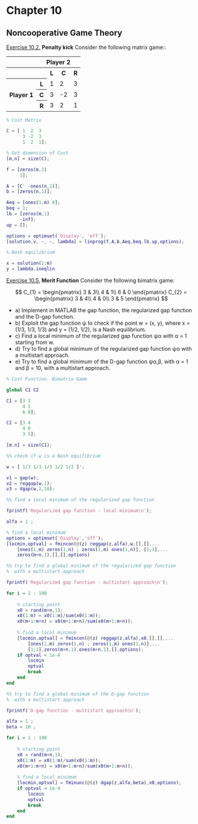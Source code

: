 # Chapter 10

## Noncooperative Game Theory 

[Exercise 10.2.](https://github.com/MarshaGomez/Optimization-Matlab-Exams/blob/master/Practice/Chapter%2010/Exercise_10_2.mlx) **Penalty kick** Consider the following matrix game::

<table>
  <tr>
    <th> </th>
    <th colspan="4">Player 2</th>
  </tr>
  <tr>
    <th> </th>
    <th> </th>
    <th>L</th>
    <th>C</th>
    <th>R</th>
  </tr>
  <tr>
    <th rowspan="4">Player 1</th>
  </tr>
   <tr>
    <th>L</th>
    <td>1</td>
    <td>2</td>
    <td>3</td>
  </tr>
   <tr>
    <th>C</th>
    <td>3</td>
    <td>-2</td>
    <td>3</td>
  </tr>
   <tr>
    <th>R</th>
    <td>3</td>
    <td>2</td>
    <td>1</td>
  </tr>
</table>



````matlab
% Cost Matrix

C = [ 1  2  3
      3 -2  3
      1  2  1];

% Get dimension of Cost
[m,n] = size(C);

f = [zeros(m,1)
     1];

A = [C' -ones(n,1)];
b = [zeros(n,1)];

Aeq = [ones(1,m) 0];
beq = 1;
lb = [zeros(m,1) 
     -inf];
up = [];

options = optimset('Display', 'off');
[solution,v, ~, ~, lambda] = linprog(f,A,b,Aeq,beq,lb,up,options);

% Nash equilibrium

x = solution(1:m)
y = lambda.ineqlin
````

[Exercise 10.5.](https://github.com/MarshaGomez/Optimization-Matlab-Exams/blob/master/Practice/Chapter%2010/Exercise_10_5.mlx) **Merit Function** Consider the following bimatrix game:


$$ C_{1} = \begin{pmatrix}
3 & 3\\ 
4 & 1\\ 
6 & 0
\end{pmatrix}   C_{2} = \begin{pmatrix}
3 & 4\\ 
4 & 0\\ 
3 & 5
\end{pmatrix} $$

* a) Implement in MATLAB the gap function, the regularized gap function and the D-gap function.
* b) Exploit the gap function ψ to check if the point w = (x, y), where x = (1/3, 1/3, 1/3) and y = (1/2, 1/2), is a Nash equilibrium.
* c) Find a local minimum of the regularized gap function ψα with α = 1 starting from w.
* d) Try to find a global minimum of the regularized gap function ψα with a multistart approach.
* e) Try to find a global minimum of the D-gap function ψα,β, with α = 1 and β = 10, with a multistart approach.


````matlab
% Cost Function. Bimatrix Game

global C1 C2

C1 = [3 3
      4 1
      6 0];

C2 = [3 4
      4 0
      3 5];

[m,n] = size(C1);

%% check if w is a Nash equilibrium

w = [ 1/3 1/3 1/3 1/2 1/2 ]';

v1 = gap(w);
v2 = reggap(w,1);
v3 = dgap(w,1,10);

%% find a local minimum of the regularized gap function

fprintf('Regularized gap function - local minimum\n');

alfa = 1 ;

% find a local minimum
options = optimset('Display','off');
[locmin,optval] = fmincon(@(z) reggap(z,alfa),w,[],[],...
    [ones(1,m) zeros(1,n) ; zeros(1,m) ones(1,n)], [1;1],...
    zeros(m+n,1),[],[],options)

%% try to find a global minimum of the regularized gap function
%  with a multistart approach

fprintf('Regularized gap function - multistart approach\n');

for i = 1 : 100
    
    % starting point
    x0 = rand(m+n,1);
    x0(1:m) = x0(1:m)/sum(x0(1:m));
    x0(m+1:m+n) = x0(m+1:m+n)/sum(x0(m+1:m+n));
    
    % find a local minimum
    [locmin,optval] = fmincon(@(z) reggap(z,alfa),x0,[],[],...
        [ones(1,m) zeros(1,n) ; zeros(1,m) ones(1,n)],...
        [1;1],zeros(m+n,1),ones(m+n,1),[],options);
    if optval < 1e-4
        locmin
        optval
        break
    end
end

%% try to find a global minimum of the D-gap function
%  with a multistart approach

fprintf('D-gap function - multistart approach\n');

alfa = 1 ;
beta = 10 ;

for i = 1 : 100
    
    % starting point
    x0 = rand(m+n,1);
    x0(1:m) = x0(1:m)/sum(x0(1:m));
    x0(m+1:m+n) = x0(m+1:m+n)/sum(x0(m+1:m+n));
    
    % find a local minimum
    [locmin,optval] = fminunc(@(z) dgap(z,alfa,beta),x0,options);
    if optval < 1e-4
        locmin
        optval
        break
    end
end
````
